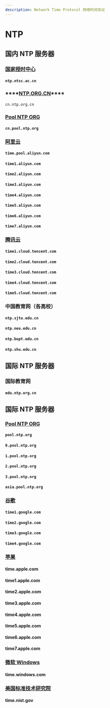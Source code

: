 ```yaml
---
description: Network Time Protocol 网络时间协议
---
```


# NTP

## 国内 NTP 服务器

### [国家授时中心](http://www.ntsc.cas.cn/)

#### `ntp.ntsc.ac.cn`



### \*\*\*\*[**NTP.ORG.CN**](http://www.ntp.org.cn/)\*\*\*\*

#### `cn.ntp.org.cn`



### [Pool NTP ORG](https://www.pool.ntp.org/zone/cn)

#### `cn.pool.ntp.org`



### [阿里云](https://help.aliyun.com/document_detail/92704.html)

#### `time.pool.aliyun.com`

#### `time1.aliyun.com`

#### `time2.aliyun.com`

#### `time3.aliyun.com`

#### `time4.aliyun.com`

#### `time5.aliyun.com`

#### `time6.aliyun.com`

#### `time7.aliyun.com`

### [腾讯云](https://cloud.tencent.com/document/product/213/30392)

#### `time1.cloud.tencent.com`

#### `time2.cloud.tencent.com`

#### `time3.cloud.tencent.com`

#### `time4.cloud.tencent.com`

#### `time5.cloud.tencent.com`

### 中国教育网（各高校）

#### `ntp.sjtu.edu.cn`

#### `ntp.neu.edu.cn`

#### `ntp.bupt.edu.cn`

#### `ntp.shu.edu.cn`

## 国际 NTP 服务器

### 国际教育网

#### `edu.ntp.org.cn`

## 国际 NTP 服务器

### [Pool NTP ORG](https://www.pool.ntp.org/zone/cn)

#### `pool.ntp.org`

#### `0.pool.ntp.org`

#### `1.pool.ntp.org`

#### `2.pool.ntp.org`

#### `3.pool.ntp.org`

#### `asia.pool.ntp.org`

### [谷歌](https://developers.google.com/time)

#### `time1.google.com`

#### `time2.google.com`

#### `time3.google.com`

#### `time4.google.com`

### [苹果](https://developer.apple.com/documentation/devicemanagement/timeserver)

#### time.apple.com

#### time1.apple.com

#### time2.apple.com

#### time3.apple.com

#### time4.apple.com

#### time5.apple.com

#### time6.apple.com

#### time7.apple.com

### [微软 Windows](https://docs.microsoft.com/zh-cn/windows-server/networking/windows-time-service/how-the-windows-time-service-works#windows-time-service-time-protocols)

#### time.windows.com

### [美国标准技术研究院](https://tf.nist.gov/tf-cgi/servers.cgi)

#### time.nist.gov

